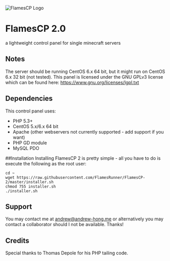 ![FlamesCP Logo](https://raw.githubusercontent.com/FlamesRunner/FlamesCP-2/master/flamescp2.png)

# FlamesCP 2.0
a lightweight control panel for single minecraft servers

## Notes
The server should be running CentOS 6.x 64 bit, but it might run on CentOS 6.x 32 bit (not tested).
This panel is licensed under the GNU GPLv3 license which can be found here: https://www.gnu.org/licenses/lgpl.txt

## Dependencies
This control panel uses: 
- PHP 5.3+ 
- CentOS 5.x/6.x 64 bit
- Apache (other webservers not currently supported - add support if you want) 
- PHP GD module 
- MySQL PDO

##Installation
Installing FlamesCP 2 is pretty simple - all you have to do is execute the following as the root user:

    cd ~
    wget https://raw.githubusercontent.com/FlamesRunner/FlamesCP-2/master/installer.sh
    chmod 755 installer.sh
    ./installer.sh

## Support

You may contact me at andrew@andrew-hong.me or alternatively you may contact a collaborator should I not be available.
Thanks!

## Credits
Special thanks to Thomas Depole for his PHP tailing code.
